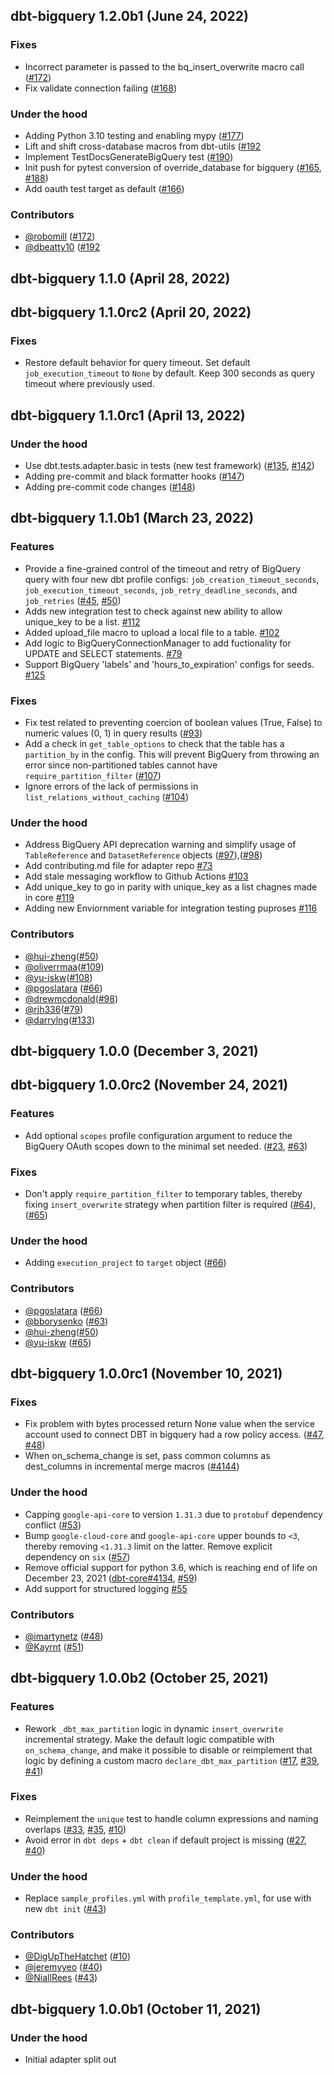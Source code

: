 ## dbt-bigquery 1.2.0b1 (June 24, 2022)

### Fixes
- Incorrect parameter is passed to the bq_insert_overwrite macro call ([#172](https://github.com/dbt-labs/dbt-bigquery/pull/172))
- Fix validate connection failing ([#168](https://github.com/dbt-labs/dbt-bigquery/pull/168))

### Under the hood
- Adding Python 3.10 testing and enabling mypy ([#177](https://github.com/dbt-labs/dbt-bigquery/pull/177))
- Lift and shift cross-database macros from dbt-utils ([#192](https://github.com/dbt-labs/dbt-bigquery/pull/192)
- Implement TestDocsGenerateBigQuery test ([#190](https://github.com/dbt-labs/dbt-bigquery/pull/190))
- Init push for pytest conversion of override_database for bigquery ([#165](https://github.com/dbt-labs/dbt-bigquery/pull/165), [#188](https://github.com/dbt-labs/dbt-bigquery/pull/188))
- Add oauth test target as default ([#166](https://github.com/dbt-labs/dbt-bigquery/pull/166))

### Contributors
- [@robomill](https://github.com/robomill) ([#172](https://github.com/dbt-labs/dbt-bigquery/pull/172))
- [@dbeatty10](https://github.com/dbeatty10) ([#192](https://github.com/dbt-labs/dbt-bigquery/pull/192)

## dbt-bigquery 1.1.0 (April 28, 2022)

## dbt-bigquery 1.1.0rc2 (April 20, 2022)

### Fixes
- Restore default behavior for query timeout. Set default `job_execution_timeout` to `None` by default. Keep 300 seconds as query timeout where previously used.

## dbt-bigquery 1.1.0rc1 (April 13, 2022)

### Under the hood
- Use dbt.tests.adapter.basic in tests (new test framework) ([#135](https://github.com/dbt-labs/dbt-bigquery/issues/135), [#142](https://github.com/dbt-labs/dbt-bigquery/pull/142))
- Adding pre-commit and black formatter hooks ([#147](https://github.com/dbt-labs/dbt-bigquery/pull/147))
- Adding pre-commit code changes ([#148](https://github.com/dbt-labs/dbt-bigquery/pull/148))

## dbt-bigquery 1.1.0b1 (March 23, 2022)
### Features
- Provide a fine-grained control of the timeout and retry of BigQuery query with four new dbt profile configs: `job_creation_timeout_seconds`, `job_execution_timeout_seconds`, `job_retry_deadline_seconds`, and `job_retries` ([#45](https://github.com/dbt-labs/dbt-bigquery/issues/45), [#50](https://github.com/dbt-labs/dbt-bigquery/pull/50))
- Adds new integration test to check against new ability to allow unique_key to be a list. [#112](https://github.com/dbt-labs/dbt-bigquery/issues/112)
- Added upload_file macro to upload a local file to a table. [#102](https://github.com/dbt-labs/dbt-bigquery/issues/102)
- Add logic to BigQueryConnectionManager to add fuctionality for UPDATE and SELECT statements. [#79](https://github.com/dbt-labs/dbt-bigquery/pull/79)
- Support BigQuery 'labels' and 'hours_to_expiration' configs for seeds. [#125](https://github.com/dbt-labs/dbt-bigquery/issues/125)

### Fixes
- Fix test related to preventing coercion of boolean values (True, False) to numeric values (0, 1) in query results ([#93](https://github.com/dbt-labs/dbt-bigquery/issues/93))
- Add a check in `get_table_options` to check that the table has a `partition_by` in the config.
This will prevent BigQuery from throwing an error since non-partitioned tables cannot have `require_partition_filter` ([#107](https://github.com/dbt-labs/dbt-bigquery/issues/107))
- Ignore errors of the lack of permissions in `list_relations_without_caching` ([#104](https://github.com/dbt-labs/dbt-bigquery/issues/104))

### Under the hood
- Address BigQuery API deprecation warning and simplify usage of `TableReference` and `DatasetReference` objects ([#97](https://github.com/dbt-labs/dbt-bigquery/issues/97)),([#98](https://github.com/dbt-labs/dbt-bigquery/pull/98))
- Add contributing.md file for adapter repo [#73](https://github.com/dbt-labs/dbt-bigquery/pull/73)
- Add stale messaging workflow to Github Actions [#103](https://github.com/dbt-labs/dbt-bigquery/pull/103)
- Add unique_key to go in parity with unique_key as a list chagnes made in core [#119](https://github.com/dbt-labs/dbt-bigquery/pull/119/files)
- Adding new Enviornment variable for integration testing puproses [#116](https://github.com/dbt-labs/dbt-bigquery/pull/116)

### Contributors
- [@hui-zheng](https://github.com/hui-zheng)([#50](https://github.com/dbt-labs/dbt-bigquery/pull/50))
- [@oliverrmaa](https://github.com/oliverrmaa)([#109](https://github.com/dbt-labs/dbt-bigquery/pull/109))
- [@yu-iskw](https://github.com/yu-iskw)([#108](https://github.com/dbt-labs/dbt-bigquery/pull/108))
- [@pgoslatara](https://github.com/pgoslatara) ([#66](https://github.com/dbt-labs/dbt-bigquery/pull/121))
- [@drewmcdonald](https://github.com/drewmcdonald)([#98](https://github.com/dbt-labs/dbt-bigquery/pull/98))
- [@rjh336](https://github.com/rjh336)([#79](https://github.com/dbt-labs/dbt-bigquery/pull/79))
- [@darrylng](https://github.com/darrylng)([#133](https://github.com/dbt-labs/dbt-bigquery/pull/133))

## dbt-bigquery 1.0.0 (December 3, 2021)

## dbt-bigquery 1.0.0rc2 (November 24, 2021)

### Features
- Add optional `scopes` profile configuration argument to reduce the BigQuery OAuth scopes down to the minimal set needed. ([#23](https://github.com/dbt-labs/dbt-bigquery/issues/23), [#63](https://github.com/dbt-labs/dbt-bigquery/pull/63))

### Fixes
- Don't apply `require_partition_filter` to temporary tables, thereby fixing `insert_overwrite` strategy when partition filter is required ([#64](https://github.com/dbt-labs/dbt-bigquery/issues/64)), ([#65](https://github.com/dbt-labs/dbt-bigquery/pull/65))

### Under the hood
- Adding `execution_project` to `target` object ([#66](https://github.com/dbt-labs/dbt-bigquery/issues/66))

### Contributors
- [@pgoslatara](https://github.com/pgoslatara) ([#66](https://github.com/dbt-labs/dbt-bigquery/issues/66))
- [@bborysenko](https://github.com/bborysenko) ([#63](https://github.com/dbt-labs/dbt-bigquery/pull/63))
- [@hui-zheng](https://github.com/hui-zheng)([#50](https://github.com/dbt-labs/dbt-bigquery/pull/50))
- [@yu-iskw](https://github.com/yu-iskw) ([#65](https://github.com/dbt-labs/dbt-bigquery/pull/65))

## dbt-bigquery 1.0.0rc1 (November 10, 2021)

### Fixes
- Fix problem with bytes processed return None value when the service account used to connect DBT in bigquery had a row policy access.
([#47](https://github.com/dbt-labs/dbt-bigquery/issues/47), [#48](https://github.com/dbt-labs/dbt-bigquery/pull/48))
- When on_schema_change is set, pass common columns as dest_columns in incremental merge macros ([#4144](https://github.com/dbt-labs/dbt-core/issues/4144))

### Under the hood
- Capping `google-api-core` to version `1.31.3` due to `protobuf` dependency conflict ([#53](https://github.com/dbt-labs/dbt-bigquery/pull/53))
- Bump `google-cloud-core` and `google-api-core` upper bounds to `<3`, thereby removing `<1.31.3` limit on the latter. Remove explicit dependency on `six` ([#57](https://github.com/dbt-labs/dbt-bigquery/pull/57))
- Remove official support for python 3.6, which is reaching end of life on December 23, 2021 ([dbt-core#4134](https://github.com/dbt-labs/dbt-core/issues/4134), [#59](https://github.com/dbt-labs/dbt-bigquery/pull/59))
- Add support for structured logging [#55](https://github.com/dbt-labs/dbt-bigquery/pull/55)

### Contributors
- [@imartynetz](https://github.com/imartynetz) ([#48](https://github.com/dbt-labs/dbt-bigquery/pull/48))
- [@Kayrnt](https://github.com/Kayrnt) ([#51](https://github.com/dbt-labs/dbt-bigquery/pull/51))

## dbt-bigquery 1.0.0b2 (October 25, 2021)

### Features

- Rework `_dbt_max_partition` logic in dynamic `insert_overwrite` incremental strategy. Make the default logic compatible with `on_schema_change`, and make it possible to disable or reimplement that logic by defining a custom macro `declare_dbt_max_partition` ([#17](https://github.com/dbt-labs/dbt-bigquery/issues/17), [#39](https://github.com/dbt-labs/dbt-bigquery/issues/39), [#41](https://github.com/dbt-labs/dbt-bigquery/pull/41))

### Fixes
- Reimplement the `unique` test to handle column expressions and naming overlaps ([#33](https://github.com/dbt-labs/dbt-bigquery/issues/33), [#35](https://github.com/dbt-labs/dbt-bigquery/issues/35), [#10](https://github.com/dbt-labs/dbt-bigquery/pull/10))
- Avoid error in `dbt deps` + `dbt clean` if default project is missing ([#27](https://github.com/dbt-labs/dbt-bigquery/issues/27), [#40](https://github.com/dbt-labs/dbt-bigquery/pull/40))

### Under the hood
- Replace `sample_profiles.yml` with `profile_template.yml`, for use with new `dbt init` ([#43](https://github.com/dbt-labs/dbt-bigquery/pull/43))

### Contributors

- [@DigUpTheHatchet](https://github.com/DigUpTheHatchet) ([#10](https://github.com/dbt-labs/dbt-bigquery/pull/10))
- [@jeremyyeo](https://github.com/jeremyyeo) ([#40](https://github.com/dbt-labs/dbt-bigquery/pull/40))
- [@NiallRees](https://github.com/NiallRees) ([#43](https://github.com/dbt-labs/dbt-bigquery/pull/43))

## dbt-bigquery 1.0.0b1 (October 11, 2021)

### Under the hood
- Initial adapter split out
